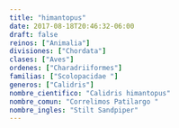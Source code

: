 ```yaml
---
title: "himantopus"
date: 2017-08-18T20:46:32-06:00
draft: false
reinos: ["Animalia"]
divisiones: ["Chordata"]
clases: ["Aves"]
ordenes: ["Charadriiformes"]
familias: ["Scolopacidae "]
generos: ["Calidris"]
nombre_cientifico: "Calidris himantopus"
nombre_comun: "Correlimos Patilargo "
nombre_ingles: "Stilt Sandpiper"
---
```

